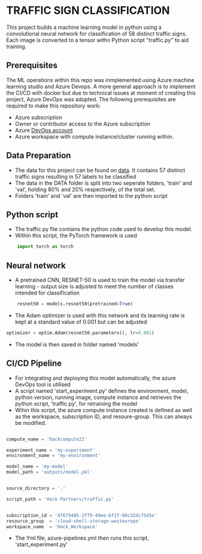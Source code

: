 # TRAFFIC SIGN CLASSIFICATION
This project builds a machine learning model in python using a convolutional neural network
for classification of 58 distinct traffic signs. Each image is converted to a tensor withn Python script "traffic.py" to aid training.

## Prerequisites
The ML operations within this repo was inmplemented using Azure machine learning studio and Azure Devops. A more general approach is to implement the CI/CD with docker but due to technical issues at moment of creating this project, Azure DevOps was adopted. The following prerequisites are required to make this repository work:
- Azure subscription
- Owner or contributor access to the Azure subscription
- Azure [DevOps account](https://dev.azure.com/)
- Azure workspace with compute instance/cluster running within.


## Data Preparation
- The data for this project can be found on [data](https://www.kaggle.com/datasets/ahemateja19bec1025/traffic-sign-dataset-classification?resource=download&select=labels.csv). It contains
57 distinct traffic signs resulting in 57 labels to be classified
- The data in the DATA folder is split into two seperate folders, 'train' and 'val', holding 80% and 20% respectively, of the total set.
- Folders 'train' and 'val' are then imported to the python script

## Python script
- The traffic.py file contains the python code used to develop this model.
- Within this script, the PyTorch framework is used
```python
    import torch as torch
```
## Neural network
- A pretrained CNN, RESNET-50 is used to train the model via transfer learning - output size is adjusted to meet the number of classes intended for classification
```python
    resnet50 = models.resnet50(pretrained=True)
```
- The Adam optimizer is used with this network and its learning rate is kept at a standard value of 0.001 but can be adjusted 
```python
optimizer = optim.Adam(resnet50.parameters(), lr=0.001)
```
- The model is then saved in folder named 'models'

## CI/CD Pipeline
- For integrating and deploying this model automatically, the azure DevOps tool is utilised
- A script named 'start_experiment.py' defines the environment, model, python version, running image, compute instance and retrieves the python script, 'traffic.py', for retraining the model
- Wihin this script, the azure compute instance created is defined as well as the workspace, subscription ID, and resoure-group. This can always be modified.
```python

compute_name = 'hackcompute22'

experiment_name = 'my-experiment' 
environment_name = 'my-environment'

model_name = 'my-model'
model_path = 'outputs/model.pkl'


source_directory = '.'

script_path = 'Hack Partners/traffic.py'


subscription_id = '4f67948b-2ff9-49ee-bf1f-90c32dc7545e'
resource_group  = 'cloud-shell-storage-westeurope'
workspace_name  = 'Hack_Workspace'
```

- The Yml file, azure-pipelines.yml then runs this script, 'start_experiment.py'

